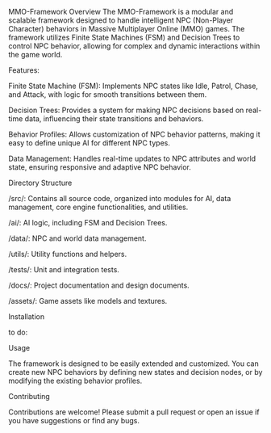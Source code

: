 MMO-Framework
Overview
The MMO-Framework is a modular and scalable framework designed to handle intelligent NPC (Non-Player Character) behaviors in Massive Multiplayer Online (MMO) games. The framework utilizes Finite State Machines (FSM) and Decision Trees to control NPC behavior, allowing for complex and dynamic interactions within the game world.

Features:

  Finite State Machine (FSM): Implements NPC states like Idle, Patrol, Chase, and Attack, with logic for smooth transitions between them.
  
  Decision Trees: Provides a system for making NPC decisions based on real-time data, influencing their state transitions and behaviors.
  
  Behavior Profiles: Allows customization of NPC behavior patterns, making it easy to define unique AI for different NPC types.
  
  Data Management: Handles real-time updates to NPC attributes and world state, ensuring responsive and adaptive NPC behavior.

Directory Structure

  /src/: Contains all source code, organized into modules for AI, data management, core engine functionalities, and utilities.
  
  /ai/: AI logic, including FSM and Decision Trees.
  
  /data/: NPC and world data management.
  
  /utils/: Utility functions and helpers.
  
  /tests/: Unit and integration tests.
  
  /docs/: Project documentation and design documents.
  
  /assets/: Game assets like models and textures.

Installation

  to do:

Usage

  The framework is designed to be easily extended and customized. You can create new NPC behaviors by defining new states and decision nodes, or by modifying the existing behavior profiles.

Contributing

  Contributions are welcome! Please submit a pull request or open an issue if you have suggestions or find any bugs.
